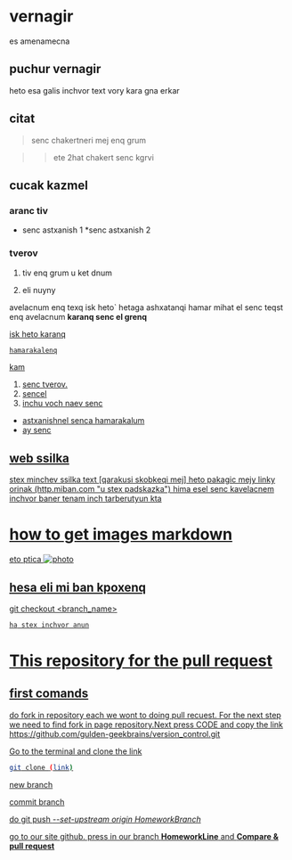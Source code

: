 # vernagir 
 es amenamecna 

## puchur vernagir 
 
 heto esa galis
inchvor text vory kara gna erkar

## citat

>senc chakertneri mej enq grum

>>ete 2hat chakert senc kgrvi

## cucak kazmel

### aranc tiv 


* senc astxanish 1
*senc astxanish 2


### tverov

1. tiv enq grum u ket dnum

2. eli nuyny

avelacnum enq texq 
isk heto` hetaga ashxatanqi hamar mihat el senc teqst enq avelacnum 
__karanq senc el grenq__ 
<u kamel senc>

isk heto karanq 
```sh
hamarakalenq
```
kam 
1. senc tverov.
2. sencel
3. inchu voch naev senc

* astxanishnel senca hamarakalum
* ay senc

## web ssilka
stex minchev ssilka text [qarakusi skobkeqi mej] heto pakagic mejy linky orinak (http.miban.com "u stex padskazka")
hima esel senc kavelacnem inchvor baner tenam inch tarberutyun kta



# how to get images markdown
eto ptica 
![photo](karim-manjra-4euubO4CasU-unsplash.jpg)

## hesa eli mi ban kpoxenq

git checkout
<branch_name>
```sh
ha stex inchvor anun
```



# This repository for the pull request

## first comands

do fork in repository each we wont to doing pull recuest. For the next step we need to find fork in page repository.Next press CODE and copy the link https://github.com/gulden-geekbrains/version_control.git 

Go to the terminal and clone the link
```sh
git clone (link)
```

new branch 

commit branch

do git push _--set-upstream origin HomeworkBranch_

go to our site github. press in our branch __HomeworkLine__ and __Compare & pull request__

